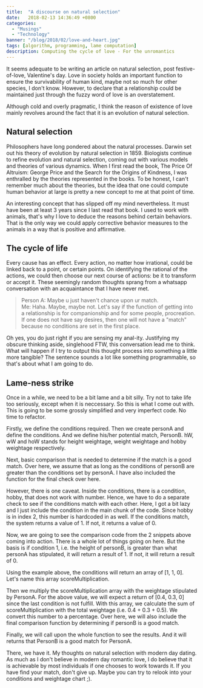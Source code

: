 ```yaml
---
title:  "A discourse on natural selection"
date:   2018-02-13 14:36:49 +0800
categories:
  - "Musings"
  - "Technology"
banner: "/blog/2018/02/love-and-heart.jpg"
tags: [algorithm, programming, lame computation]
description: Computing the cycle of love - For the unromantics
---
```


It seems adequate to be writing an article on natural selection, post festive-of-love, Valentine's day. Love in society holds an important function to ensure the survivability of human kind, maybe not so much for other species, I don't know. However, to declare that a relationship could be maintained just through the fuzzy word of love is an overstatement.

Although cold and overly pragmatic, I think the reason of existence of love mainly revolves around the fact that it is an evolution of natural selection.

## Natural selection
Philosophers have long pondered about the natural processes. Darwin set out his theory of evolution by natural selection in 1859. Biologists continue to refine evolution and natural selection, coming out with various models and theories of various dynamics. When I first read the book, The Price Of Altruism: George Price and the Search for the Origins of Kindness, I was enthralled by the theories represented in the books. To be honest, I can't remember much about the theories, but the idea that one could compute human behavior at large is pretty a new concept to me at that point of time.

An interesting concept that has slipped off my mind nevertheless. It must have been at least 3 years since I last read that book. I used to work with animals, that's why I love to deduce the reasons behind certain behaviors. That is the only way we could apply corrective behavior measures to the animals in a way that is positive and affirmative.

## The cycle of life
Every cause has an effect. Every action, no matter how irrational, could be linked back to a point, or certain points. On identifying the rational of the actions, we could then choose our next course of actions: be it to transform or accept it. These seemingly random thoughts sprang from a whatsapp conversation with an acquaintance that I have never met.

<blockquote>
Person A: Maybe u just haven't chance upon ur match.<br/>
Me: Haha. Maybe, maybe not. Let's say if the function of getting into a relationship is for companionship and for some people, procreation. If one does not have say desires, then one will not have a "match" because no conditions are set in the first place.
</blockquote>

Oh yes, you do just right if you are sensing my anal-ity. Justifying my obscure thinking aside, singlehood FTW, this conversation lead me to think. What will happen if I try to output this thought process into something a little more tangible? The sentence sounds a lot like something programmable, so that's about what I am going to do.

## Lame-ness strike
Once in a while, we need to be a bit lame and a bit silly. Try not to take life too seriously, except when it is neccessary. So this is what I come out with. This is going to be some grossly simplified and very imperfect code. No time to refactor.

Firstly, we define the conditions required. Then we create personA and define the conditions. And we define his/her potential match, PersonB. hW, wW and hoW stands for height weightage, weight weightage and hobby weightage respectively.
<script src="https://gist.github.com/wing-puah/7e70abb1edce6b615827158d0f3fbf94.js?file=define-condition"></script>

Next, basic comparison that is needed to determine if the match is a good match. Over here, we assume that as long as the conditions of personB are greater than the conditions set by personA. I have also included the function for the final check over here.
<script src="https://gist.github.com/wing-puah/7e70abb1edce6b615827158d0f3fbf94.js?file=add-basic-comparison"></script>

However, there is one caveat. Inside the conditions, there is a condition, hobby, that does not work with number. Hence, we have to do a separate check to see if the conditions match with each other. Here, I got a bit lazy and I just include the condition in the main chunk of the code. Since hobby is in index 2, this number is hardcoded in as well. If the conditions match, the system returns a value of 1. If not, it returns a value of 0.
<script src="https://gist.github.com/wing-puah/7e70abb1edce6b615827158d0f3fbf94.js?file=check-hobby-match"></script>

Now, we are going to see the comparison code from the 2 snippets above coming into action. There is a whole lot of things going on here. But the basis is if condition 1, i.e. the height of personB, is greater than what personA has stipulated, it will return a result of 1. If not, it will return a result of 0.

Using the example above, the conditions will return an array of [1, 1, 0]. Let's name this array scoreMultiplication.

Then we multiply the scoreMultiplication array with the weightage stipulated by PersonA. For the above value, we will expect a return of [0.4, 0.3, 0] since the last condition is not fulfill. With this array, we calculate the sum of scoreMultiplication with the total weightage (i.e. 0.4 + 0.3 + 0.5). We convert this number to a percentage. Over here, we will also include the final comparison function by determining if personB is a good match.
<script src="https://gist.github.com/wing-puah/7e70abb1edce6b615827158d0f3fbf94.js?file=calculate-score"></script>

Finally, we will call upon the whole function to see the results. And it will returns that PersonB is a good match for PersonA.
<script src="https://gist.github.com/wing-puah/7e70abb1edce6b615827158d0f3fbf94.js?file=display-results"></script>

There, we have it. My thoughts on natural selection with modern day dating. As much as I don't believe in modern day romantic love, I do believe that it is achievable by most individuals if one chooses to work towards it. If you have find your match, don't give up. Maybe you can try to relook into your conditions and weightage chart ;).
